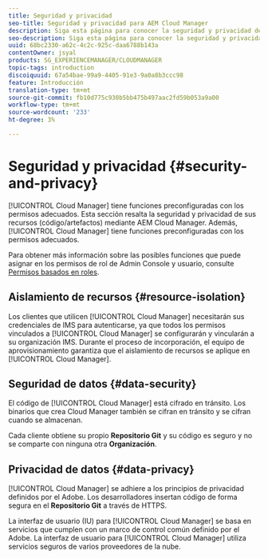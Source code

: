 ```yaml
---
title: Seguridad y privacidad
seo-title: Seguridad y privacidad para AEM Cloud Manager
description: Siga esta página para conocer la seguridad y privacidad de sus recursos (código/artefactos).
seo-description: Siga esta página para conocer la seguridad y privacidad de sus recursos (código/artefactos) mediante AEM Cloud Manager.
uuid: 68bc2330-a62c-4c2c-925c-daa6788b143a
contentOwner: jsyal
products: SG_EXPERIENCEMANAGER/CLOUDMANAGER
topic-tags: introduction
discoiquuid: 67a54bae-99a9-4405-91e3-9a0a8b3ccc98
feature: Introducción
translation-type: tm+mt
source-git-commit: fb10d775c930b5bb475b497aac2fd59b053a9a00
workflow-type: tm+mt
source-wordcount: '233'
ht-degree: 3%

---
```



# Seguridad y privacidad {#security-and-privacy}

[!UICONTROL Cloud Manager] tiene funciones preconfiguradas con los permisos adecuados. Esta sección resalta la seguridad y privacidad de sus recursos (código/artefactos) mediante AEM Cloud Manager. Además, [!UICONTROL Cloud Manager] tiene funciones preconfiguradas con los permisos adecuados.

Para obtener más información sobre las posibles funciones que puede asignar en los permisos de rol de Admin Console y usuario, consulte [Permisos basados en roles](/help/using/role-based-permissions.md).


## Aislamiento de recursos {#resource-isolation}

Los clientes que utilicen [!UICONTROL Cloud Manager] necesitarán sus credenciales de IMS para autenticarse, ya que todos los permisos vinculados a [!UICONTROL Cloud Manager] se configurarán y vincularán a su organización IMS. Durante el proceso de incorporación, el equipo de aprovisionamiento garantiza que el aislamiento de recursos se aplique en [!UICONTROL Cloud Manager].

## Seguridad de datos {#data-security}

El código de [!UICONTROL Cloud Manager] está cifrado en tránsito. Los binarios que crea Cloud Manager también se cifran en tránsito y se cifran cuando se almacenan.

Cada cliente obtiene su propio **Repositorio Git** y su código es seguro y no se comparte con ninguna otra **Organización**.

## Privacidad de datos {#data-privacy}

[!UICONTROL Cloud Manager] se adhiere a los principios de privacidad definidos por el Adobe. Los desarrolladores insertan código de forma segura en el **Repositorio Git** a través de HTTPS.

La interfaz de usuario (IU) para [!UICONTROL Cloud Manager] se basa en servicios que cumplen con un marco de control común definido por el Adobe. La interfaz de usuario para [!UICONTROL Cloud Manager] utiliza servicios seguros de varios proveedores de la nube.
